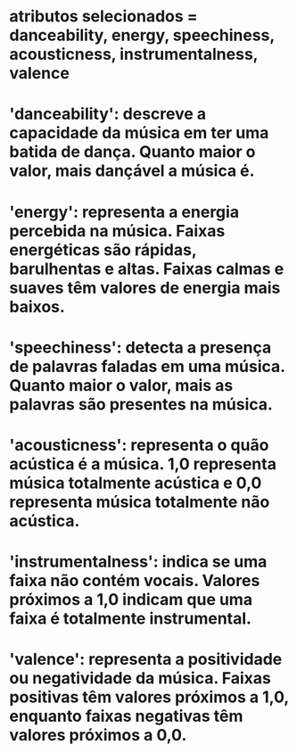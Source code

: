 # atributos selecionados = danceability, energy, speechiness, acousticness, instrumentalness, valence

# 'danceability': descreve a capacidade da música em ter uma batida de dança. Quanto maior o valor, mais dançável a música é.

# 'energy': representa a energia percebida na música. Faixas energéticas são rápidas, barulhentas e altas. Faixas calmas e suaves têm valores de energia mais baixos.

# 'speechiness': detecta a presença de palavras faladas em uma música. Quanto maior o valor, mais as palavras são presentes na música.

# 'acousticness': representa o quão acústica é a música. 1,0 representa música totalmente acústica e 0,0 representa música totalmente não acústica.

# 'instrumentalness': indica se uma faixa não contém vocais. Valores próximos a 1,0 indicam que uma faixa é totalmente instrumental.

# 'valence': representa a positividade ou negatividade da música. Faixas positivas têm valores próximos a 1,0, enquanto faixas negativas têm valores próximos a 0,0.
